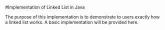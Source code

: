 #Implementation of Linked List in Java

The purpose of this implementation is to demonstrate to users exactly how a linked list works. 
A basic implementation will be provided here. 
